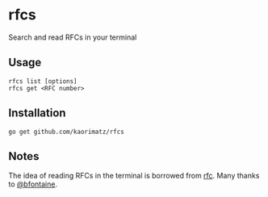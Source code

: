 # rfcs

Search and read RFCs in your terminal

## Usage

    rfcs list [options]
    rfcs get <RFC number>

## Installation

    go get github.com/kaorimatz/rfcs

## Notes

The idea of reading RFCs in the terminal is borrowed from [rfc](https://github.com/bfontaine/rfc). Many thanks to [@bfontaine](https://github.com/bfontaine).
